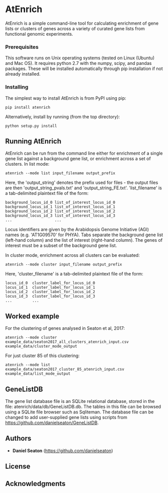 # AtEnrich

AtEnrich is a simple command-line tool for calculating enrichment of gene lists or clusters of genes across a variety of curated gene lists from functional genomic experiments.

### Prerequisites

This software runs on Unix operating systems (tested on Linux (Ubuntu) and Mac OS). It requires python 2.7 with the numpy, scipy, and pandas packages. These will be installed automatically through pip installation if not already installed.

### Installing

The simplest way to install AtEnrich is from PyPI using pip:

```
pip install atenrich
```

Alternatively, install by running (from the top directory):

```
python setup.py install
```

## Running AtEnrich

AtEnrich can be run from the command line either for enrichment of a single gene list against a background gene list, or enrichment across a set of clusters. In list mode:

```
atenrich --mode list input_filename output_prefix
```
Here, the 'output_string' denotes the prefix used for files - the output files are then 'output_string_pvals.txt' and 'output_string_FE.txt'. 'list_filename' is a tab-delimited plaintext file of the form:

```
background_locus_id_0 list_of_interest_locus_id_0
background_locus_id_1 list_of_interest_locus_id_1
background_locus_id_2 list_of_interest_locus_id_2
background_locus_id_3 list_of_interest_locus_id_3
...                   ...
```
Locus identifiers are given by the Arabidopsis Genome Initiative (AGI) names (e.g. 'AT1G09570' for PHYA). Tabs separate the background gene list (left-hand column) and the list of interest (right-hand column). The genes of interest must be a subset of the background gene list.


In cluster mode, enrichment across all clusters can be evaluated:

```
atenrich --mode cluster input_filename output_prefix
```

Here, 'cluster_filename' is a tab-delimited plaintext file of the form:

```
locus_id_0  cluster_label_for_locus_id_0
locus_id_1  cluster_label_for_locus_id_1
locus_id_2  cluster_label_for_locus_id_2
locus_id_3  cluster_label_for_locus_id_3
...         ...
```

## Worked example

For the clustering of genes analysed in Seaton et al, 2017:

```
atenrich --mode cluster example_data/seaton2017_all_clusters_atenrich_input.csv example_data/cluster_mode_output
```

For just cluster 85 of this clustering:

```
atenrich --mode list example_data/seaton2017_cluster_85_atenrich_input.csv example_data/list_mode_output
```

## GeneListDB

The gene list database file is an SQLite relational database, stored in the file: atenrich/data/db/GeneListDB.db. The tables in this file can be browsed using a SQLite file browser such as Sqliteman. The database file can be changed to add user-supplied gene lists using scripts from https://github.com/danielseaton/GeneListDB.


## Authors

* **Daniel Seaton** (https://github.com/danielseaton)

## License



## Acknowledgments

